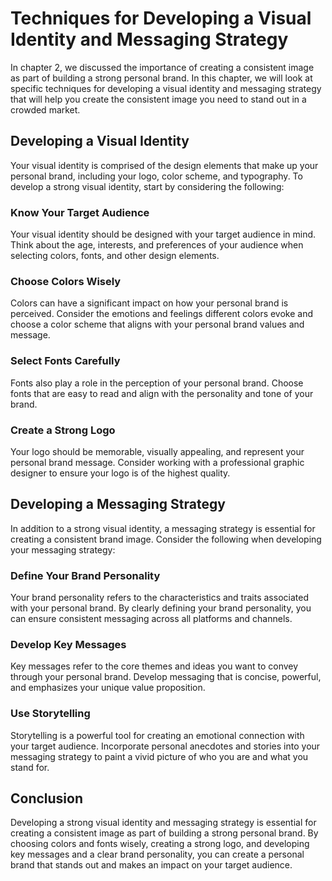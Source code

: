 Techniques for Developing a Visual Identity and Messaging Strategy
==========================================================================================================

In chapter 2, we discussed the importance of creating a consistent image as part of building a strong personal brand. In this chapter, we will look at specific techniques for developing a visual identity and messaging strategy that will help you create the consistent image you need to stand out in a crowded market.

Developing a Visual Identity
----------------------------

Your visual identity is comprised of the design elements that make up your personal brand, including your logo, color scheme, and typography. To develop a strong visual identity, start by considering the following:

### Know Your Target Audience

Your visual identity should be designed with your target audience in mind. Think about the age, interests, and preferences of your audience when selecting colors, fonts, and other design elements.

### Choose Colors Wisely

Colors can have a significant impact on how your personal brand is perceived. Consider the emotions and feelings different colors evoke and choose a color scheme that aligns with your personal brand values and message.

### Select Fonts Carefully

Fonts also play a role in the perception of your personal brand. Choose fonts that are easy to read and align with the personality and tone of your brand.

### Create a Strong Logo

Your logo should be memorable, visually appealing, and represent your personal brand message. Consider working with a professional graphic designer to ensure your logo is of the highest quality.

Developing a Messaging Strategy
-------------------------------

In addition to a strong visual identity, a messaging strategy is essential for creating a consistent brand image. Consider the following when developing your messaging strategy:

### Define Your Brand Personality

Your brand personality refers to the characteristics and traits associated with your personal brand. By clearly defining your brand personality, you can ensure consistent messaging across all platforms and channels.

### Develop Key Messages

Key messages refer to the core themes and ideas you want to convey through your personal brand. Develop messaging that is concise, powerful, and emphasizes your unique value proposition.

### Use Storytelling

Storytelling is a powerful tool for creating an emotional connection with your target audience. Incorporate personal anecdotes and stories into your messaging strategy to paint a vivid picture of who you are and what you stand for.

Conclusion
----------

Developing a strong visual identity and messaging strategy is essential for creating a consistent image as part of building a strong personal brand. By choosing colors and fonts wisely, creating a strong logo, and developing key messages and a clear brand personality, you can create a personal brand that stands out and makes an impact on your target audience.
